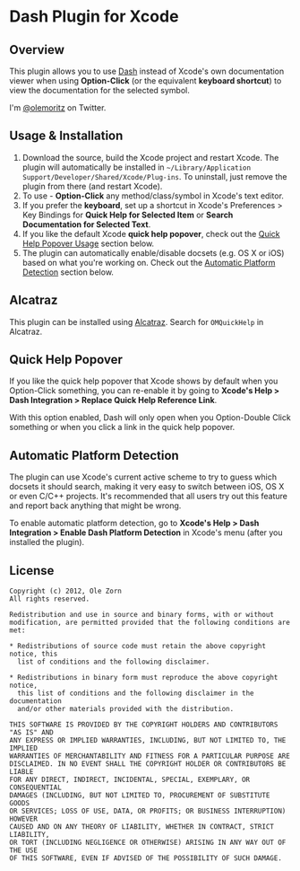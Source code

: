 # Dash Plugin for Xcode

## Overview

This plugin allows you to use [Dash](http://kapeli.com/dash/) instead of Xcode's own documentation viewer when using **Option-Click** (or the equivalent **keyboard shortcut**) to view the documentation for the selected symbol. 

I'm [@olemoritz](http://twitter.com/olemoritz) on Twitter.

## Usage & Installation

1. Download the source, build the Xcode project and restart Xcode. The plugin will automatically be installed in `~/Library/Application Support/Developer/Shared/Xcode/Plug-ins`. To uninstall, just remove the plugin from there (and restart Xcode).
2. To use - **Option-Click** any method/class/symbol in Xcode's text editor. 
3. If you prefer the **keyboard**, set up a shortcut in Xcode's Preferences > Key Bindings for **Quick Help for Selected Item** or **Search Documentation for Selected Text**.
4. If you like the default Xcode **quick help popover**, check out the [Quick Help Popover Usage](#quick-help-popover) section below.
5. The plugin can automatically enable/disable docsets (e.g. OS X or iOS) based on what you're working on. Check out the [Automatic Platform Detection](#automatic-platform-detection) section below.

## Alcatraz

This plugin can be installed using [Alcatraz](http://alcatraz.io/). Search for `OMQuickHelp` in Alcatraz.

## Quick Help Popover

If you like the quick help popover that Xcode shows by default when you Option-Click something, you can re-enable it by going to **Xcode's Help > Dash Integration > Replace Quick Help Reference Link**. 

With this option enabled, Dash will only open when you Option-Double Click something or when you click a link in the quick help popover.

## Automatic Platform Detection

The plugin can use Xcode's current active scheme to try to guess which docsets it should search, making it very easy to switch between iOS, OS X or even C/C++ projects. It's recommended that all users try out this feature and report back anything that might be wrong.

To enable automatic platform detection, go to **Xcode's Help > Dash Integration > Enable Dash Platform Detection** in Xcode's menu (after you installed the plugin).

## License

    Copyright (c) 2012, Ole Zorn
    All rights reserved.

    Redistribution and use in source and binary forms, with or without
    modification, are permitted provided that the following conditions are met:

    * Redistributions of source code must retain the above copyright notice, this
      list of conditions and the following disclaimer.

    * Redistributions in binary form must reproduce the above copyright notice,
      this list of conditions and the following disclaimer in the documentation
      and/or other materials provided with the distribution.

    THIS SOFTWARE IS PROVIDED BY THE COPYRIGHT HOLDERS AND CONTRIBUTORS "AS IS" AND
    ANY EXPRESS OR IMPLIED WARRANTIES, INCLUDING, BUT NOT LIMITED TO, THE IMPLIED
    WARRANTIES OF MERCHANTABILITY AND FITNESS FOR A PARTICULAR PURPOSE ARE
    DISCLAIMED. IN NO EVENT SHALL THE COPYRIGHT HOLDER OR CONTRIBUTORS BE LIABLE
    FOR ANY DIRECT, INDIRECT, INCIDENTAL, SPECIAL, EXEMPLARY, OR CONSEQUENTIAL
    DAMAGES (INCLUDING, BUT NOT LIMITED TO, PROCUREMENT OF SUBSTITUTE GOODS
    OR SERVICES; LOSS OF USE, DATA, OR PROFITS; OR BUSINESS INTERRUPTION) HOWEVER
    CAUSED AND ON ANY THEORY OF LIABILITY, WHETHER IN CONTRACT, STRICT LIABILITY,
    OR TORT (INCLUDING NEGLIGENCE OR OTHERWISE) ARISING IN ANY WAY OUT OF THE USE
    OF THIS SOFTWARE, EVEN IF ADVISED OF THE POSSIBILITY OF SUCH DAMAGE.
